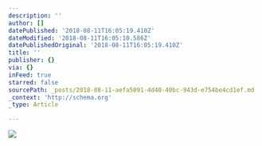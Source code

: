 ```yaml
---
description: ''
author: []
datePublished: '2018-08-11T16:05:19.410Z'
dateModified: '2018-08-11T16:05:10.586Z'
datePublishedOriginal: '2018-08-11T16:05:19.410Z'
title: ''
publisher: {}
via: {}
inFeed: true
starred: false
sourcePath: _posts/2018-08-11-aefa5091-4d40-40bc-943d-e754be4cd1ef.md
_context: 'http://schema.org'
_type: Article

---
```

![](https://the-grid-user-content.s3-us-west-2.amazonaws.com/3b71d661-7416-4a8f-ae1c-f5e31e0be4bb.png)